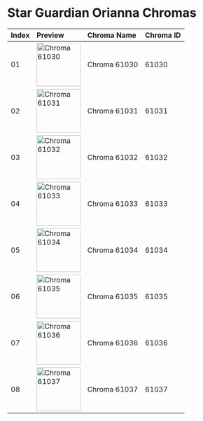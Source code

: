 # Star Guardian Orianna Chromas

| Index | Preview | Chroma Name | Chroma ID |
|:---|:---|:---|:---|
| 01 | <img src='https://raw.communitydragon.org/latest/plugins/rcp-be-lol-game-data/global/default/v1/champion-chroma-images/61/61030.png' alt='Chroma 61030' width='100'> | Chroma 61030 | 61030 |
| 02 | <img src='https://raw.communitydragon.org/latest/plugins/rcp-be-lol-game-data/global/default/v1/champion-chroma-images/61/61031.png' alt='Chroma 61031' width='100'> | Chroma 61031 | 61031 |
| 03 | <img src='https://raw.communitydragon.org/latest/plugins/rcp-be-lol-game-data/global/default/v1/champion-chroma-images/61/61032.png' alt='Chroma 61032' width='100'> | Chroma 61032 | 61032 |
| 04 | <img src='https://raw.communitydragon.org/latest/plugins/rcp-be-lol-game-data/global/default/v1/champion-chroma-images/61/61033.png' alt='Chroma 61033' width='100'> | Chroma 61033 | 61033 |
| 05 | <img src='https://raw.communitydragon.org/latest/plugins/rcp-be-lol-game-data/global/default/v1/champion-chroma-images/61/61034.png' alt='Chroma 61034' width='100'> | Chroma 61034 | 61034 |
| 06 | <img src='https://raw.communitydragon.org/latest/plugins/rcp-be-lol-game-data/global/default/v1/champion-chroma-images/61/61035.png' alt='Chroma 61035' width='100'> | Chroma 61035 | 61035 |
| 07 | <img src='https://raw.communitydragon.org/latest/plugins/rcp-be-lol-game-data/global/default/v1/champion-chroma-images/61/61036.png' alt='Chroma 61036' width='100'> | Chroma 61036 | 61036 |
| 08 | <img src='https://raw.communitydragon.org/latest/plugins/rcp-be-lol-game-data/global/default/v1/champion-chroma-images/61/61037.png' alt='Chroma 61037' width='100'> | Chroma 61037 | 61037 |
